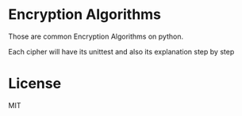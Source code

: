 # Encryption Algorithms

Those are common Encryption Algorithms on python.

Each cipher will have its unittest and also its explanation step by step


# License
MIT
